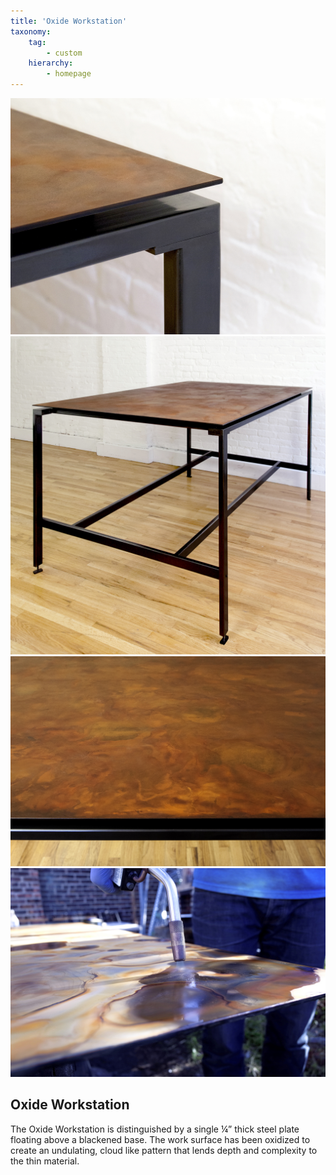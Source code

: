 ```yaml
---
title: 'Oxide Workstation'
taxonomy:
    tag:
        - custom
    hierarchy:
        - homepage
---
```


![](1.oxide.jpg)![](2.oxide.jpg)![](3.oxide.jpg)![](4.oxide.JPG)
## Oxide Workstation
The Oxide Workstation is distinguished by a single ¼” thick steel plate floating above a blackened base. The work surface has been oxidized to create an undulating, cloud like pattern that lends depth and complexity to the thin material.